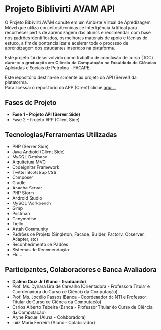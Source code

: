 <h1>Projeto Biblivirti AVAM API</h1>
<p>O Projeto Biblivirti AVAM consite em um Ambiete Virtual de Apredizagem Móvel que utiliza conceitos/técnicas de Interligência Artifical para reconhecer perfis de aprendizagem dos alunos e recomendar, com base nos padrões identificados, os melhores materiais de apoio e técnias de estudo, a fim de pontencializar e acelerar todo o processo de aprendizagem dos estudantes inseridos na plataforma.
</p>

<p>Este projeto foi desenvolvido como trabalho de conclusão de curso (TCC) durante a graduação em Ciência da Computação na Faculdade de Ciências Aplciadas e Sociais de Petrolina - FACAPE.</p>

<p>
  Este repositório destina-se somente ao projeto da API (Server) da plataforma.<br>
  Para acessar o repositório do APP (Client) clique <a href="#" target="_blank">aqui...</a>
<p>

<h2>Fases do Projeto</h2>
<ul>
  <li><b>Fase 1 - Projeto API (Server Side)</b></li>
  <li>Fase 2 - Projeto APP (Client Side)</li>
</ul>


<h2>Tecnologias/Ferramentas Utilizadas</h2>
<ul>
  <li>PHP (Server Side)</li>
  <li>Java Android (Client Side)</li>
  <li>MySQL Database</li>
  <li>Arquitetura MVC</li>
  <li>Codeigniter Framework</li>
  <li>Twitter Bootstrap CSS</li>
  <li>Composer</li>
  <li>Gradle</li>
  <li>Apache Server</li>
  <li>PHP Storm</li>
  <li>Android Studio</li>
  <li>MySQL Workbench</li>
  <li>Gimp</li>
  <li>Postman</li>
  <li>Genymotion</li>
  <li>Trello</li>
  <li>Astah Community</li>
  <li>Padrões de Projeto (Singleton, Facade, Builder, Factory, Observer, Adapter, etc)</li>
  <li>Reconhecimento de Padões</li>
  <li>Sistemas de Recomendação</li>
  <li>Etc...</li>
</ul>

<h2>Participantes, Colaboradores e Banca Avaliadora</h2>
<ul>
  <li><b>Djalmo Cruz Jr (Aluno - Graduando)</b></li>
  <li>Prof. Ms. Cynara Lira de Carvalho (Orientadora - Professora Titular e Coordenadora do Curso de Ciência da Computação)</li>
  <li>Prof. Ms. Jocélio Passos (Banca - Coordenador do NTI e Professor Titular do Curso de Ciência da Computação)</li>
  <li>Carlos Alberto Teixeira (Banca - Professor Titular do Curso de Ciência da Computação)</li>
  <li>Alyne Raquel (Aluna - Colaboradora)</li>
  <li>Luiz Mario Ferreira (Aluno - Colaborador)</li>
</ul>
  

